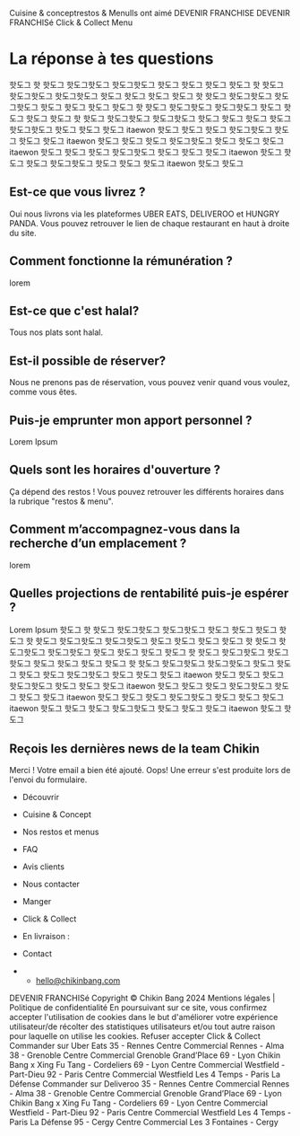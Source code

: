 Cuisine & conceptrestos & MenuIls ont aimé
DEVENIR FRANCHISE
DEVENIR FRANCHISé
Click & Collect
Menu
# La réponse à tes questions
핫도그 핫
핫도그 핫도그핫도그 핫도그핫도그 핫도그
핫도그 
핫도그 
핫도그 핫
핫도그 핫도그핫도그 핫도그핫도그 핫도그
핫도그 
핫도그 
핫도그 핫
핫도그 핫도그핫도그 핫도그핫도그 핫도그
핫도그 
핫도그 
핫도그 핫
핫도그 핫도그핫도그 핫도그핫도그 핫도그
핫도그 
핫도그 
핫도그 핫
핫도그 핫도그핫도그 핫도그핫도그 핫도그
핫도그 
핫도그 
핫도그 핫도그핫도그 핫도그
핫도그 핫도그
itaewon
핫도그 핫도그
핫도그 핫도그핫도그 핫도그
핫도그 핫도그
itaewon
핫도그 핫도그
핫도그 핫도그핫도그 핫도그
핫도그 핫도그
itaewon
핫도그 핫도그
핫도그 핫도그핫도그 핫도그
핫도그 핫도그
itaewon
핫도그 핫도그
핫도그 핫도그핫도그 핫도그
핫도그 핫도그
itaewon
핫도그 핫도그
## Est-ce que vous livrez ?
Oui nous livrons via les plateformes UBER EATS, DELIVEROO et HUNGRY PANDA. Vous pouvez retrouver le lien de chaque restaurant en haut à droite du site.
## Comment fonctionne la rémunération ?
lorem
## Est-ce que c'est halal?
Tous nos plats sont halal.
## Est-il possible de réserver?
Nous ne prenons pas de réservation, vous pouvez venir quand vous voulez, comme vous êtes.
## Puis-je emprunter mon apport personnel ?
Lorem Ipsum
## Quels sont les horaires d'ouverture ?
Ça dépend des restos ! Vous pouvez retrouver les différents horaires dans la rubrique "restos & menu".
## Comment m’accompagnez-vous dans la recherche d’un emplacement ?
lorem
## Quelles projections de rentabilité puis-je espérer ?
Lorem Ipsum
핫도그 핫
핫도그 핫도그핫도그 핫도그핫도그 핫도그
핫도그 
핫도그 
핫도그 핫
핫도그 핫도그핫도그 핫도그핫도그 핫도그
핫도그 
핫도그 
핫도그 핫
핫도그 핫도그핫도그 핫도그핫도그 핫도그
핫도그 
핫도그 
핫도그 핫
핫도그 핫도그핫도그 핫도그핫도그 핫도그
핫도그 
핫도그 
핫도그 핫
핫도그 핫도그핫도그 핫도그핫도그 핫도그
핫도그 
핫도그 
핫도그 핫도그핫도그 핫도그
핫도그 핫도그
itaewon
핫도그 핫도그
핫도그 핫도그핫도그 핫도그
핫도그 핫도그
itaewon
핫도그 핫도그
핫도그 핫도그핫도그 핫도그
핫도그 핫도그
itaewon
핫도그 핫도그
핫도그 핫도그핫도그 핫도그
핫도그 핫도그
itaewon
핫도그 핫도그
핫도그 핫도그핫도그 핫도그
핫도그 핫도그
itaewon
핫도그 핫도그
## Reçois les dernières news de la team Chikin
Merci ! Votre email a bien été ajouté.
Oops! Une erreur s'est produite lors de l'envoi du formulaire.
  * Découvrir
  * Cuisine & Concept
  * Nos restos et menus
  * FAQ
  * Avis clients
  * Nous contacter


  * Manger
  * Click & Collect
  * En livraison :


  * Contact
  *   * hello@chikinbang.com


DEVENIR FRANCHISé
Copyright © Chikin Bang 2024
Mentions légales
|
Politique de confidentialité
En poursuivant sur ce site, vous confirmez accepter l'utilisation de cookies dans le but d'améliorer votre expérience utilisateur/de récolter des statistiques utilisateurs et/ou tout autre raison pour laquelle on utilise les cookies.
Refuser
accepter
Click & Collect
Commander sur Uber Eats
35 - Rennes
Centre Commercial Rennes - Alma
38 - Grenoble
Centre Commercial Grenoble Grand’Place
69 - Lyon
Chikin Bang x Xing Fu Tang - Cordeliers
69 - Lyon 
Centre Commercial Westfield - Part-Dieu
92 - Paris
Centre Commercial Westfield Les 4 Temps - Paris La Défense
Commander sur Deliveroo
35 - Rennes
Centre Commercial Rennes - Alma
38 - Grenoble
Centre Commercial Grenoble Grand’Place
69 - Lyon
Chikin Bang x Xing Fu Tang - Cordeliers
69 - Lyon 
Centre Commercial Westfield - Part-Dieu
92 - Paris
Centre Commercial Westfield Les 4 Temps - Paris La Défense
95 - Cergy
Centre Commercial Les 3 Fontaines - Cergy
